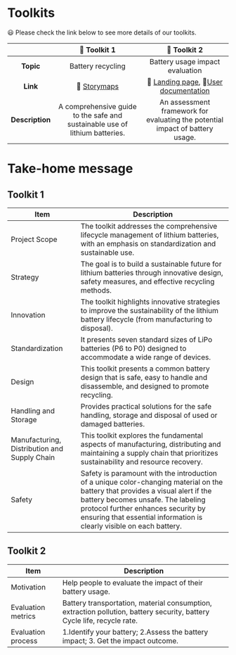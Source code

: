 # Toolkits

:smiley: Please check the link below to see more details of our toolkits.

| | :hammer: Toolkit 1 | :hammer: Toolkit 2 |
| :-: | :-: | :-: |
| **Topic** | Battery recycling | Battery usage impact evaluation |
| **Link** | :link: [Storymaps](https://storymaps.arcgis.com/stories/2006a91575e24392820666473f43ac2a) | :link: [Landing page](https://responsible-camellia-1vcc12.mysxl.cn/), :closed_book:[User documentation](www.google.com) |
| **Description** | A comprehensive guide to the safe and sustainable use of lithium batteries.  | An assessment framework for evaluating the potential impact of battery usage. |

# Take-home message
## Toolkit 1
| **Item** | **Description** |
| --- | --- |
| Project Scope | The toolkit addresses the comprehensive lifecycle management of lithium batteries, with an emphasis on standardization and sustainable use. | 
|Strategy| The goal is to build a sustainable future for lithium batteries through innovative design, safety measures, and effective recycling methods. |
| Innovation| The toolkit highlights innovative strategies to improve the sustainability of the lithium battery lifecycle (from manufacturing to disposal).|   
| Standardization| It presents seven standard sizes of LiPo batteries (P6 to P0) designed to accommodate a wide range of devices. |
| Design| This toolkit presents a common battery design that is safe, easy to handle and disassemble, and designed to promote recycling. |   
| Handling and Storage| Provides practical solutions for the safe handling, storage and disposal of used or damaged batteries. |   
| Manufacturing, Distribution and Supply Chain| This toolkit explores the fundamental aspects of manufacturing, distributing and maintaining a supply chain that prioritizes sustainability and resource recovery. |
| Safety | Safety is paramount with the introduction of a unique color-changing material on the battery that provides a visual alert if the battery becomes unsafe. The labeling protocol further enhances security by ensuring that essential information is clearly visible on each battery. |

## Toolkit 2  
| **Item** | **Description** |
| --- | ---|
| Motivation| Help people to evaluate the impact of their battery usage.|
| Evaluation metrics| Battery transportation, material consumption, extraction pollution, battery security, battery Cycle life, recycle rate.| 
| Evaluation process | 1.Identify your battery; 2.Assess the battery impact; 3. Get the impact outcome.|
